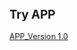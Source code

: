 ## Try APP
[APP_Version 1.0](https://github.com/vishal-bhangare/healthtip/blob/main/app/release/app-release.apk)
